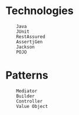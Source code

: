 # Technologies
        Java
        JUnit
        RestAssured
        AssertjGen
        Jackson
        POJO
# Patterns
        Mediator
        Builder
        Controller
        Value Object
